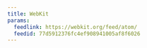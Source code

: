 ```yaml
---
title: WebKit
params:
  feedlink: https://webkit.org/feed/atom/
  feedid: 77d5912376fc4ef908941005af8f6026
---
```

